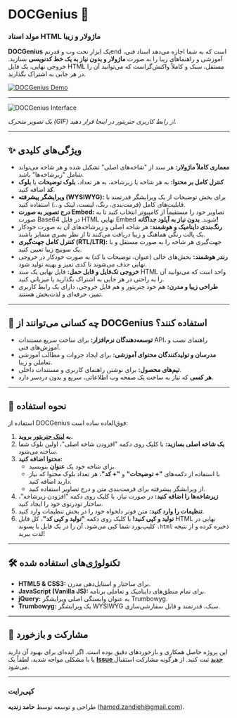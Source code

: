# DOCGenius 🚀

### مولد اسناد HTML ماژولار و زیبا

**DOCGenius** یک ابزار تحت وب و قدرتمend است که به شما اجازه می‌دهد اسناد فنی، آموزشی و راهنماهای زیبا را به صورت **ماژولار و بدون نیاز به یک خط کدنویسی** بسازید. خروجی نهایی، یک فایل HTML مستقل، سبک و کاملاً واکنش‌گراست که می‌توانید آن را در هر جایی به اشتراک بگذارید.

[![DOCGenius Demo](https://img.shields.io/badge/Live%20Demo-Try%20DOCGenius%20Now!-brightgreen?style=for-the-badge&logo=github)](https://hiuuu.github.io/DOCGenius/)

---

![DOCGenius Interface](https://via.placeholder.com/900x450.png?text=Replace+this+with+a+GIF+of+the+Generator+UI)

*یک تصویر متحرک (GIF) از رابط کاربری جنریتور در اینجا قرار دهید.*

---

## ✨ ویژگی‌های کلیدی

*   **معماری کاملاً ماژولار:** هر سند از "شاخه‌های اصلی" تشکیل شده و هر شاخه می‌تواند شامل "زیرشاخه‌ها" باشد.
*   **کنترل کامل بر محتوا:** به هر شاخه یا زیرشاخه، به هر تعداد، **بلوک توضیحات** یا **بلوک کد** اضافه کنید.
*   **ویرایشگر پیشرفته (WYSIWYG):** برای بخش توضیحات از یک ویرایشگر قدرتمند با قابلیت‌های کامل (فرمت‌بندی، رنگ، لیست، لینک و...) استفاده کنید.
*   **درج تصویر به صورت Embed:** تصاویر خود را مستقیماً از کامپیوتر انتخاب کنید تا به صورت Base64 در فایل HTML نهایی Embed شوند. **بدون نیاز به آپلود جداگانه!**
*   **رنگ‌بندی داینامیک و هوشمند:** هر شاخه اصلی و زیرشاخه‌های آن به صورت خودکار یک پالت رنگی هماهنگ و زیبا دریافت می‌کنند تا از نظر بصری متمایز باشند.
*   **کنترل کامل جهت‌گیری (RTL/LTR):** جهت‌گیری هر شاخه را به صورت مستقل و با یک سوییچ زیبا تعیین کنید.
*   **رندر هوشمند:** بخش‌های خالی (عنوان، توضیحات یا کد) به صورت خودکار در خروجی نهایی حذف می‌شوند تا کدی تمیز و بهینه تولید شود.
*   **خروجی تک‌فایل و قابل حمل:** فایل نهایی یک سند HTML واحد است که می‌توانید آن را به راحتی در هر جایی به اشتراک بگذارید یا میزبانی کنید.
*   **طراحی زیبا و مدرن:** هم خود جنریتور و هم فایل خروجی، دارای یک رابط کاربری تمیز، حرفه‌ای و لذت‌بخش هستند.

---

## 🎯 چه کسانی می‌توانند از DOCGenius استفاده کنند؟

*   **توسعه‌دهندگان نرم‌افزار:** برای ساخت سریع مستندات API، راهنمای نصب و آموزش‌های فنی.
*   **مدرسان و تولیدکنندگان محتوای آموزشی:** برای ایجاد جزوات و مطالب آموزشی تعاملی و زیبا.
*   **تیم‌های محصول:** برای نوشتن راهنمای کاربری و مستندات داخلی.
*   **هر کسی** که نیاز به ساخت یک صفحه وب اطلاعاتی، سریع و بدون دردسر دارد.

---

## 🚀 نحوه استفاده

استفاده از DOCGenius فوق‌العاده ساده است:

1.  **به [لینک جنریتور](https://hiuuu.github.io/DOCGenius/) بروید.**
2.  **یک شاخه اصلی بسازید:** با کلیک روی دکمه "افزودن شاخه اصلی"، اولین بلوک شما ساخته می‌شود.
3.  **محتوا اضافه کنید:**
    *   برای شاخه خود یک **عنوان** بنویسید.
    *   با استفاده از دکمه‌های **"+ توضیحات"** و **"+ کد"**، هر تعداد بلوک محتوا که نیاز دارید اضافه کنید.
    *   از ویرایشگر پیشرفته برای فرمت‌بندی متن و درج تصاویر استفاده کنید.
4.  **زیرشاخه‌ها را اضافه کنید:** در صورت نیاز، با کلیک روی دکمه "افزودن زیرشاخه"، ساختار تودرتوی خود را ایجاد کنید.
5.  **تنظیمات را وارد کنید:** متن فوتر دلخواه خود را در بخش تنظیمات وارد کنید.
6.  **تولید و کپی کنید!** با کلیک روی دکمه **"تولید و کپی کد"**، کل فایل HTML نهایی در کلیپ‌بورد شما کپی می‌شود. آن را در یک فایل با پسوند `.html` ذخیره کرده و از نتیجه لذت ببرید!


---

## 🛠️ تکنولوژی‌های استفاده شده

*   **HTML5 & CSS3:** برای ساختار و استایل‌دهی مدرن.
*   **JavaScript (Vanilla JS):** برای تمام منطق‌های داینامیک و تعاملی برنامه.
*   **jQuery:** به عنوان وابستگی اصلی ویرایشگر Trumbowyg.
*   **Trumbowyg:** یک ویرایشگر WYSIWYG سبک، قدرتمند و قابل سفارشی‌سازی.

---

## 🤝 مشارکت و بازخورد

این پروژه حاصل همکاری و بازخوردهای دقیق بوده است. اگر ایده‌ای برای بهبود آن دارید یا با مشکلی مواجه شدید، لطفاً یک **[Issue جدید](https://github.com/YOUR_GITHUB_USERNAME/YOUR_REPO_NAME/issues)** ثبت کنید. از هرگونه مشارکت استقبال می‌شود.

---

### کپی‌رایت

طراحی و توسعه توسط **حامد زندیه** ([hamed.zandieh@gmail.com](mailto:hamed.zandieh@gmail.com)).
